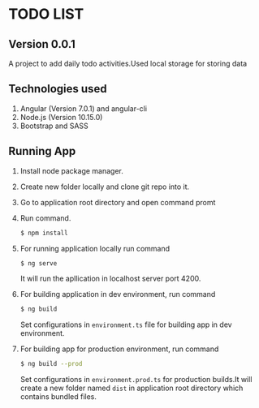 # TODO LIST
## Version 0.0.1

A project to add daily todo activities.Used local storage for storing data

## Technologies used
1. Angular (Version 7.0.1) and angular-cli
2. Node.js (Version 10.15.0)
3. Bootstrap and SASS

## Running App

1. Install node package manager.
2. Create new folder locally and clone git repo into it.
3. Go to application root directory and open command promt
4. Run command.
    ```sh
    $ npm install
    
5. For running application locally run command
    ```sh
    $ ng serve
    ```
   It will run the apllication in localhost server port 4200.
   
6. For building application in dev environment, run command 
   ```sh
   $ ng build
   ```
   Set configurations in `environment.ts` file for building app in dev environment.
7. For building app for production environment, run command 
    ```sh
    $ ng build --prod
    ```
    Set configurations in `environment.prod.ts` for production builds.It will create a new folder named `dist` in application root 
    directory which contains bundled files.
